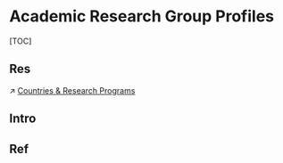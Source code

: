 # Academic Research Group Profiles

[TOC]



## Res
↗ [Countries & Research Programs](../../🗺%20CS%20Overview/CS%20International%20Universities%20&%20Degrees/Countries%20&%20Research%20Programs.md)



## Intro


## Ref

